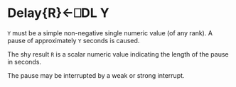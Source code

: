




<h1 class="heading"><span class="name">Delay</span><span class="command">{R}←⎕DL Y</span></h1>

`Y` must be a simple non-negative single numeric value (of any rank).  A pause of approximately `Y` seconds is caused.


The shy result `R` is a scalar numeric value indicating the length of the pause in seconds.


The pause may be interrupted by a weak or strong interrupt.



